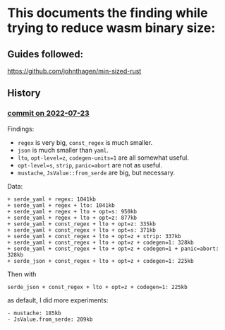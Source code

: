 # This documents the finding while trying to reduce wasm binary size:

## Guides followed:
https://github.com/johnthagen/min-sized-rust


## History

### [commit on 2022-07-23](https://github.com/base9-theme/base9-builder/tree/63190a91e77c9f1290f1edb20c0fe9143bb7593e)

Findings:

- `regex` is very big, `const_regex` is much smaller.
- `json` is much smaller than `yaml`.
- `lto`, `opt-level=z`, `codegen-units=1` are all somewhat useful.
- `opt-level=s`, `strip`, `panic=abort` are not as useful.
- `mustache`, `JsValue::from_serde` are big, but necessary.

Data:

```
+ serde_yaml + regex: 1041kb
+ serde_yaml + regex + lto: 1041kb
+ serde_yaml + regex + lto + opt=s: 950kb
+ serde_yaml + regex + lto + opt=z: 877kb
+ serde_yaml + const_regex + lto + opt=z: 335kb
+ serde_yaml + const_regex + lto + opt=s: 371kb
+ serde_yaml + const_regex + lto + opt=z + strip: 337kb
+ serde_yaml + const_regex + lto + opt=z + codegen=1: 328kb
+ serde_yaml + const_regex + lto + opt=z + codegen=1 + panic=abort: 328kb
+ serde_json + const_regex + lto + opt=z + codegen=1: 225kb
```

Then with
```
serde_json + const_regex + lto + opt=z + codegen=1: 225kb
```
as default, I did more experiments:

```
- mustache: 185kb
- JsValue.from_serde: 209kb
```